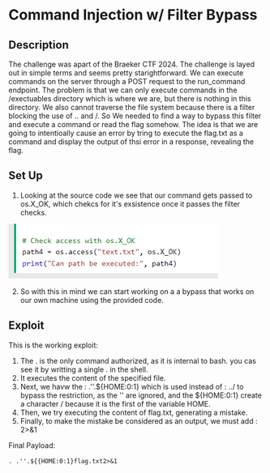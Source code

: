 # Command Injection w/ Filter Bypass  

## Description

The challenge was apart of the Braeker CTF 2024. The challenge is layed out in simple terms and seems pretty starightforward. We can execute commands on the server through a POST request to the run_command endpoint. The problem is that we can only execute commands in the /exectuables directory which is where we are, but there is nothing in this directory. We also cannot traverse the file system because there is a filter blocking the use of .. and /. So We needed to find a way to bypass this filter and execute a command or read the flag somehow. The idea is that we are going to intentioally cause an error by tring to execute the flag.txt as a command and display the output of thsi error in a response, revealing the flag. 

## Set Up

1. Looking at the source code we see that our command gets passed to os.X_OK, which chekcs for it's exsistence once it passes the filter checks.
 <img src= image.PNG> 

2. So with this in mind we can start working on a a bypass that works on our own machine using the provided code.

## Exploit

This is the working exploit: 
1. The . is the only command authorized, as it is internal to bash. you cas see it by writting a single . in the shell.
2. It executes the content of the specified file.
3. Next, we havw the : .''.${HOME:0:1} which is used instead of : ../  to bypass the restriction, as the '' are ignored, and the ${HOME:0:1} create a character / because it is the first of the variable HOME.
4. Then, we try executing the content of flag.txt, generating a mistake.
5. Finally, to make the mistake be considered as an output, we must add : 2>&1

Final Payload: 
```
. .''.${{HOME:0:1}flag.txt2>&1
```
